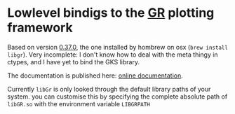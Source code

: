 # Lowlevel bindigs to the [GR](http://gr-framework.org) plotting framework

Based on version [0.37.0](https://github.com/sciapp/gr/tree/v0.37.0/lib/gks), the one installed by hombrew on osx (`brew install libgr`).
Very incomplete: I don't know how to deal with the meta thingy in ctypes, and I have yet to bind the GKS library.

The documentation is published here: [online documentation](http://www.mseri.me/ocaml-gr/gr/index.html).

Currently `libGr` is only looked through the default library paths of your system. you can customise this by specifying the complete absolute path of `libGR.so` with the environment variable `LIBGRPATH`
